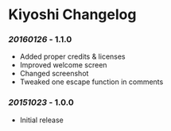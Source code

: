 # Kiyoshi Changelog

### *20160126* - 1.1.0
* Added proper credits & licenses
* Improved welcome screen
* Changed screenshot
* Tweaked one escape function in comments

### *20151023* - 1.0.0
* Initial release
